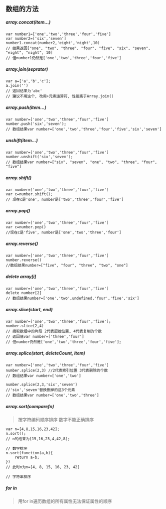 <link rel="stylesheet" href="http://yandex.st/highlightjs/6.1/styles/default.min.css">
<script src="http://yandex.st/highlightjs/6.1/highlight.min.js"></script>
<script>
    hljs.tabReplace = '    ';
    hljs.initHighlightingOnLoad();
</script>


## 数组的方法

##### array.concat(item...)

	var number1=['one','two','three','four','five']
	var number2=['six','seven']
	number1.concat(number2,'eight','night',10)
	// 结果返回["one", "two", "three", "four", "five", "six", "seven", "eight", "night", 10]
	// 但number1仍然是['one','two','three','four','five']

##### array.join(seprator)
	
	var a=['a','b','c'];
	a.join('')
	// 返回结果为'abc'
	// 建议不用这个, 改用+元素运算符, 性能高于Array.join()

##### array.push(item...)
	
	var number=['one','two','three','four','five']
	number.push('six','seven');
	// 数组结果var number=['one','two','three','four','five','six','seven']
	
##### unshift(item...)
	
	var number=['one','two','three','four','five']
	number.unshift('six','seven');
	// 数组结果var number=["six", "seven", "one", "two", "three", "four", "five"]

##### array.shift()

	var number=['one','two','three','four','five']
	var c=number.shift();
	// 现在c是'one', number是['two','three','four','five']
	
##### array.pop()

	var number=['one','two','three','four','five']
	var c=number.pop()
	//现在c是'five', number是['one','two','three','four']
	
##### array.reverse()

	var number=['one','two','three','four','five']
	number.reverse()
	//数组结果number=["five", "four", "three", "two", "one"]
	


	
##### delete array[i]
	
	var number=['one','two','three','four','five']
	delete number[2]
	// 数组结果number=['one','two',undefined,'four','five','six']
	
##### array.slice(start, end)	
	
	var number=['one','two','three','four','five'];
	number.slice(2,4)
	// 摘取数组中的片段 2代表起始位置, 4代表复制的个数
	// 返回值var number=['three','four']
	// 但number仍然是['one','two','three','four','five'];

##### array.splice(start, deleteCount, item)
	
	var number=['one','two','three','four','five']
	number.splice(2,3) //2代表索引位置 3代表删除的个数
	// 数组结果var number=['one','two']
	
	number.splice(2,3,'six','seven') 
	//'six','seven'替换删掉的这3个元素
	// 数组结果var number=['one','two','three']
	
##### array.sort(comparefn)

> 按字符编码顺序排序 数字不能正确排序


	var n=[4,8,15,16,23,42];
	n.sort();
	// n的结果为[15,16,23,4,42,8];
	
	// 数字排序
	n.sort(function(a,b){
		return a-b;
	})
	// 此时n为n=[4, 8, 15, 16, 23, 42]

	// 字符串排序
	
	

	
##### for in

> 用for in遍历数组的所有属性无法保证属性的顺序


